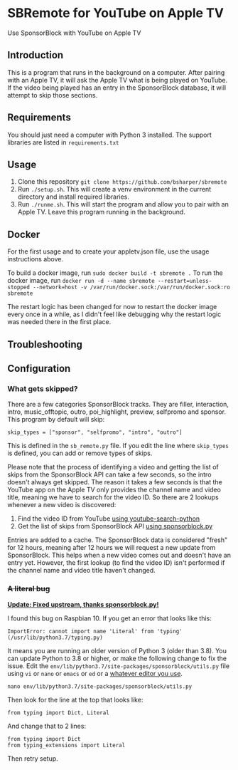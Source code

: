 # SBRemote for YouTube on Apple TV

Use SponsorBlock with YouTube on Apple TV 

## Introduction

This is a program that runs in the background on a computer. After pairing with an Apple TV, it will ask the Apple TV what is being played on YouTube. If the video being played has an entry in the SponsorBlock database, it will attempt to skip those sections. 

## Requirements

You should just need a computer with Python 3 installed. The support libraries are listed in `requirements.txt`

## Usage

1. Clone this repository `git clone https://github.com/bsharper/sbremote`
2. Run `./setup.sh`. This will create a venv environment in the current directory and install required libraries.
3. Run `./runme.sh`. This will start the program and allow you to pair with an Apple TV. Leave this program running in the background.

## Docker

For the first usage and to create your appletv.json file, use the usage instructions above. 

To build a docker image, run `sudo docker build -t sbremote .`
To run the docker image, run `docker run -d --name sbremote --restart=unless-stopped --network=host -v /var/run/docker.sock:/var/run/docker.sock:ro sbremote`

The restart logic has been changed for now to restart the docker image every once in a while, as I didn't feel like debugging why the restart logic was needed there in the first place. 

## Troubleshooting
## Configuration

### What gets skipped?

There are a few categories SponsorBlock tracks. They are filler, interaction, intro, music_offtopic, outro, poi_highlight, preview, selfpromo and sponsor. This program by default will skip:

`skip_types = ["sponsor", "selfpromo", "intro", "outro"]`

This is defined in the `sb_remote.py` file. If you edit the line where `skip_types` is defined, you can add or remove types of skips.

Please note that the process of identifying a video and getting the list of skips from the SponsorBlock API can take a few seconds, so the intro doesn't always get skipped. The reason it takes a few seconds is that the YouTube app on the Apple TV only provides the channel name and video title, meaning we have to search for the video ID. So there are 2 lookups whenever a new video is discovered:

1. Find the video ID from YouTube [using youtube-search-python](https://github.com/alexmercerind/youtube-search-python)
2. Get the list of skips from SponsorBlock API [using sponsorblock.py](https://github.com/wasi-master/sponsorblock.py)

Entries are added to a cache. The SponsorBlock data is considered "fresh" for 12 hours, meaning after 12 hours we will request a new update from SponsorBlock. This helps when a new video comes out and doesn't have an entry yet. However, the first lookup (to find the video ID) isn't performed if the channel name and video title haven't changed.


### ~~A literal bug~~

[**Update: Fixed upstream, thanks sponsorblock.py!**](https://github.com/wasi-master/sponsorblock.py/issues/4)

I found this bug on Raspbian 10. If you get an error that looks like this:

`ImportError: cannot import name 'Literal' from 'typing' (/usr/lib/python3.7/typing.py)`

It means you are running an older version of Python 3 (older than 3.8). You can update Python to 3.8 or higher, or make the following change to fix the issue. Edit the `env/lib/python3.7/site-packages/sponsorblock/utils.py` file using `vi` or `nano` or `emacs` or `ed` or a [whatever editor you use](https://imgs.xkcd.com/comics/real_programmers.png).

`nano env/lib/python3.7/site-packages/sponsorblock/utils.py`

Then look for the line at the top that looks like:

````
from typing import Dict, Literal
````

And change that to 2 lines:

````
from typing import Dict
from typing_extensions import Literal
````

Then retry setup.
